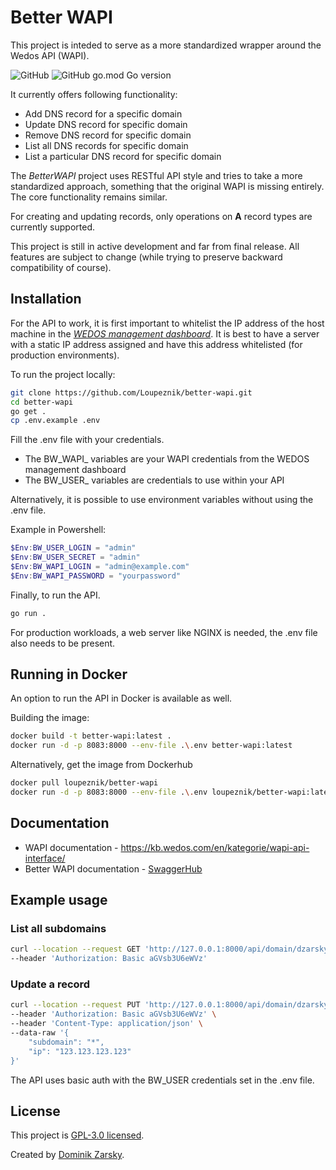# Better WAPI

This project is inteded to serve as a more standardized wrapper around the Wedos API (WAPI).

![GitHub](https://img.shields.io/github/license/loupeznik/better-wapi?style=for-the-badge)
![GitHub go.mod Go version](https://img.shields.io/github/go-mod/go-version/loupeznik/better-wapi?style=for-the-badge)

It currently offers following functionality:

- Add DNS record for a specific domain
- Update DNS record for specific domain
- Remove DNS record for specific domain
- List all DNS records for specific domain
- List a particular DNS record for specific domain

The *BetterWAPI* project uses RESTful API style and tries to take a more standardized approach,
something that the original WAPI is missing entirely. The core functionality remains similar.

For creating and updating records, only operations on **A** record types are currently supported.

This project is still in active development and far from final release. All features are subject to change
(while trying to preserve backward compatibility of course).

## Installation

For the API to work, it is first important to whitelist the IP address of the host machine in the
*[WEDOS management dashboard](https://client.wedos.com/client/wapi.html)*. It is best to have a server with a static
IP address assigned and have this address whitelisted (for production environments).

To run the project locally:

```bash
git clone https://github.com/Loupeznik/better-wapi.git
cd better-wapi
go get .
cp .env.example .env
```

Fill the .env file with your credentials.

- The BW_WAPI_ variables are your WAPI credentials from the WEDOS management dashboard
- The BW_USER_ variables are credentials to use within your API

Alternatively, it is possible to use environment variables without using the .env file.

Example in Powershell:

```powershell
$Env:BW_USER_LOGIN = "admin"
$Env:BW_USER_SECRET = "admin"
$Env:BW_WAPI_LOGIN = "admin@example.com"
$Env:BW_WAPI_PASSWORD = "yourpassword"
```

Finally, to run the API.

```bash
go run .
```

For production workloads, a web server like NGINX is needed, the .env file also needs to be present.

## Running in Docker

An option to run the API in Docker is available as well.

Building the image:

```bash
docker build -t better-wapi:latest .
docker run -d -p 8083:8000 --env-file .\.env better-wapi:latest
```

Alternatively, get the image from Dockerhub

```bash
docker pull loupeznik/better-wapi
docker run -d -p 8083:8000 --env-file .\.env loupeznik/better-wapi:latest
```

## Documentation

- WAPI documentation - <https://kb.wedos.com/en/kategorie/wapi-api-interface/>
- Better WAPI documentation - [SwaggerHub](https://app.swaggerhub.com/apis/DZARSKY_1/better-wapi/1.0)

## Example usage

### List all subdomains

```bash
curl --location --request GET 'http://127.0.0.1:8000/api/domain/dzarsky.eu/info' \
--header 'Authorization: Basic aGVsb3U6eWVz'
```

### Update a record

```bash
curl --location --request PUT 'http://127.0.0.1:8000/api/domain/dzarsky.eu/record' \
--header 'Authorization: Basic aGVsb3U6eWVz' \
--header 'Content-Type: application/json' \
--data-raw '{
    "subdomain": "*",
    "ip": "123.123.123.123"
}'
```

The API uses basic auth with the BW_USER credentials set in the .env file.

## License

This project is [GPL-3.0 licensed](https://github.com/Loupeznik/better-wapi/blob/master/LICENSE).

Created by [Dominik Zarsky](https://github.com/Loupeznik).
